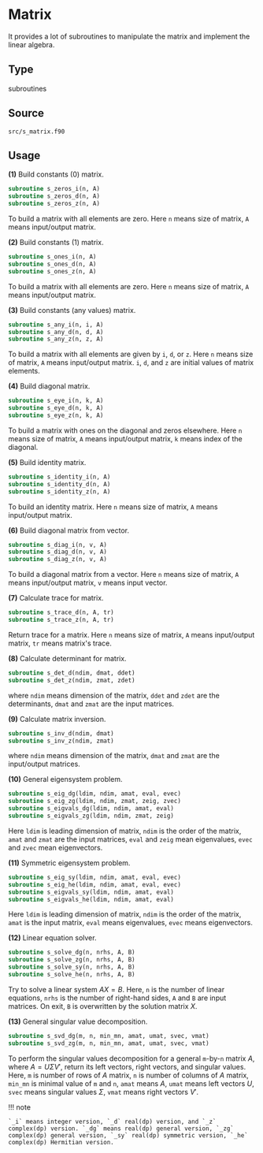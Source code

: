 # Matrix

It provides a lot of subroutines to manipulate the matrix and implement the linear algebra.

## Type

subroutines

## Source

`src/s_matrix.f90`

## Usage

**(1)** Build constants (0) matrix.

```fortran
subroutine s_zeros_i(n, A)
subroutine s_zeros_d(n, A)
subroutine s_zeros_z(n, A)
```

To build a matrix with all elements are zero. Here `n` means size of matrix, `A` means input/output matrix.

**(2)** Build constants (1) matrix.

```fortran
subroutine s_ones_i(n, A)
subroutine s_ones_d(n, A)
subroutine s_ones_z(n, A)
```

To build a matrix with all elements are zero. Here `n` means size of matrix, `A` means input/output matrix.

**(3)** Build constants (any values) matrix.

```fortran
subroutine s_any_i(n, i, A)
subroutine s_any_d(n, d, A)
subroutine s_any_z(n, z, A)
```

To build a matrix with all elements are given by `i`, `d`, or `z`. Here `n` means size of matrix, `A` means input/output matrix. `i`, `d`, and `z` are initial values of matrix elements.

**(4)** Build diagonal matrix.

```fortran
subroutine s_eye_i(n, k, A)
subroutine s_eye_d(n, k, A)
subroutine s_eye_z(n, k, A)
```

To build a matrix with ones on the diagonal and zeros elsewhere. Here `n` means size of matrix, `A` means input/output matrix, `k` means  index of the diagonal.

**(5)** Build identity matrix.

```fortran
subroutine s_identity_i(n, A)
subroutine s_identity_d(n, A)
subroutine s_identity_z(n, A)
```

To build an identity matrix. Here `n` means size of matrix, `A` means input/output matrix.

**(6)** Build diagonal matrix from vector.

```fortran
subroutine s_diag_i(n, v, A)
subroutine s_diag_d(n, v, A)
subroutine s_diag_z(n, v, A)
```

To build a diagonal matrix from a vector. Here `n` means size of matrix, `A` means input/output matrix, `v` means input vector.

**(7)** Calculate trace for matrix.

```fortran
subroutine s_trace_d(n, A, tr)
subroutine s_trace_z(n, A, tr)
```

Return trace for a matrix. Here `n` means size of matrix, `A` means input/output matrix, `tr` means matrix's trace.

**(8)** Calculate determinant for matrix.

```fortran
subroutine s_det_d(ndim, dmat, ddet)
subroutine s_det_z(ndim, zmat, zdet)
```

where `ndim` means dimension of the matrix, `ddet` and `zdet` are the determinants, `dmat` and `zmat` are the input matrices.

**(9)** Calculate matrix inversion.

```fortran
subroutine s_inv_d(ndim, dmat)
subroutine s_inv_z(ndim, zmat)
```

where `ndim` means dimension of the matrix, `dmat` and `zmat` are the input/output matrices.

**(10)** General eigensystem problem.

```fortran
subroutine s_eig_dg(ldim, ndim, amat, eval, evec)
subroutine s_eig_zg(ldim, ndim, zmat, zeig, zvec)
subroutine s_eigvals_dg(ldim, ndim, amat, eval)
subroutine s_eigvals_zg(ldim, ndim, zmat, zeig)
```

Here `ldim` is leading dimension of matrix, `ndim` is the order of the matrix, `amat` and `zmat` are the input matrices, `eval` and `zeig` mean eigenvalues, `evec` and `zvec` mean eigenvectors.

**(11)** Symmetric eigensystem problem.

```fortran
subroutine s_eig_sy(ldim, ndim, amat, eval, evec)
subroutine s_eig_he(ldim, ndim, amat, eval, evec)
subroutine s_eigvals_sy(ldim, ndim, amat, eval)
subroutine s_eigvals_he(ldim, ndim, amat, eval)
```

Here `ldim` is leading dimension of matrix, `ndim` is the order of the matrix, `amat` is the input matrix, `eval` means eigenvalues, `evec` means eigenvectors.

**(12)** Linear equation solver.

```fortran
subroutine s_solve_dg(n, nrhs, A, B)
subroutine s_solve_zg(n, nrhs, A, B)
subroutine s_solve_sy(n, nrhs, A, B)
subroutine s_solve_he(n, nrhs, A, B)
```

Try to solve a linear system $AX = B$. Here, `n` is the number of linear equations, `nrhs` is the number of right-hand sides, `A` and `B` are input matrices. On exit, `B` is overwritten by the solution matrix $X$.

**(13)** General singular value decomposition.

```fortran
subroutine s_svd_dg(m, n, min_mn, amat, umat, svec, vmat)
subroutine s_svd_zg(m, n, min_mn, amat, umat, svec, vmat)
```

To perform the singular values decomposition for a general `m`-by-`n` matrix $A$, where $A = U \Sigma V'$, return its left vectors, right vectors, and singular values. Here, `m` is number of rows of $A$ matrix, `n` is number of columns of $A$ matrix, `min_mn` is minimal value of `m` and `n`, `amat` means $A$, `umat` means  left vectors $U$, `svec` means singular values $\Sigma$, `vmat` means right vectors $V'$.

!!! note

    `_i` means integer version, `_d` real(dp) version, and `_z` complex(dp) version. `_dg` means real(dp) general version, `_zg` complex(dp) general version, `_sy` real(dp) symmetric version, `_he` complex(dp) Hermitian version.
